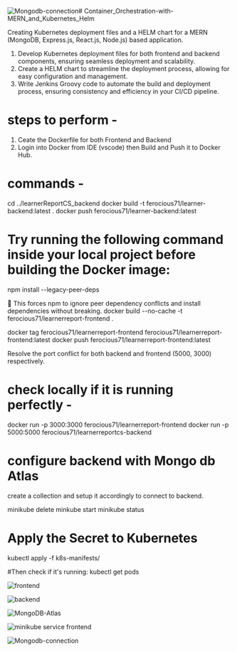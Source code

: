 ![Mongodb-connection](https://github.com/user-attachments/assets/acb0cb14-5fb6-41b9-abc6-7ab7375660a3)# Container_Orchestration-with-MERN_and_Kubernetes_Helm

Creating Kubernetes deployment files and a HELM chart for a MERN (MongoDB, Express.js, React.js, Node.js) based application.

1. Develop Kubernetes deployment files for both frontend and backend components, ensuring seamless deployment and scalability.
2. Create a HELM chart to streamline the deployment process, allowing for easy configuration and management.
3. Write Jenkins Groovy code to automate the build and deployment process, ensuring consistency and efficiency in your CI/CD pipeline.

# steps to perform -

1. Ceate the Dockerfile for both Frontend and Backend
2. Login into Docker from IDE (vscode) then Build and Push it to Docker Hub.

# commands - 
cd ../learnerReportCS_backend
docker build -t ferocious71/learner-backend:latest .
docker push ferocious71/learner-backend:latest

# Try running the following command inside your local project before building the Docker image:
npm install --legacy-peer-deps

🔹 This forces npm to ignore peer dependency conflicts and install dependencies without breaking.
docker build --no-cache -t ferocious71/learnerreport-frontend .

docker tag ferocious71/learnerreport-frontend ferocious71/learnerreport-frontend:latest
docker push ferocious71/learnerreport-frontend:latest

Resolve the port conflict for both backend and frontend (5000, 3000) respectively.

# check locally if it is running perfectly - 
docker run -p 3000:3000 ferocious71/learnerreport-frontend
docker run -p 5000:5000 ferocious71/learnerreportcs-backend

# configure backend with Mongo db Atlas
create a collection and setup it accordingly to connect to backend.

minikube delete 
minkube start
minikube status

# Apply the Secret to Kubernetes
kubectl apply -f k8s-manifests/

#Then check if it's running:
kubectl get pods


![frontend](https://github.com/user-attachments/assets/18b43e72-7023-4df4-abe9-aefa1392642c)

![backend](https://github.com/user-attachments/assets/ff7f9a1e-f234-42bc-af9e-8b86b3670a8c)

![MongoDB-Atlas](https://github.com/user-attachments/assets/20e12071-6dfc-464f-bbac-2e6f5b96e681)

![minikube service frontend](https://github.com/user-attachments/assets/ed66e500-c17b-4ab3-8677-1bdcea63aba3)

![Mongodb-connection](https://github.com/user-attachments/assets/98cf6bef-25c3-427b-a0e9-30e0822ad7c3)




